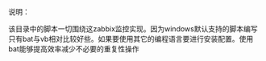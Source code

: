 说明：

该目录中的脚本一切围绕这zabbix监控实现。因为windows默认支持的脚本编写只有bat与vb相对比较好些。如果要使用其它的编程语言要进行安装配置。使用bat能够提高效率减少不必要的重复性操作
